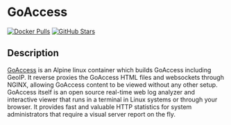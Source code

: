 # GoAccess

[![Docker Pulls](https://img.shields.io/docker/pulls/gregyankovoy/goaccess?style=flat-square&color=607D8B&label=docker%20pulls&logo=docker)](https://hub.docker.com/r/gregyankovoy/goaccess)
[![GitHub Stars](https://img.shields.io/github/stars/GregYankovoy/docker-goaccess?style=flat-square&color=607D8B&label=github%20stars&logo=github)](https://github.com/GregYankovoy/docker-goaccess)

## Description

[GoAccess](https://goaccess.io/) is an Alpine linux container which builds GoAccess including GeoIP. It reverse proxies the GoAccess HTML files and websockets through NGINX, allowing GoAccess content to be viewed without any other setup. GoAccess itself is an open source real-time web log analyzer and interactive viewer that runs in a terminal in Linux systems or through your browser. It provides fast and valuable HTTP statistics for system administrators that require a visual server report on the fly.
